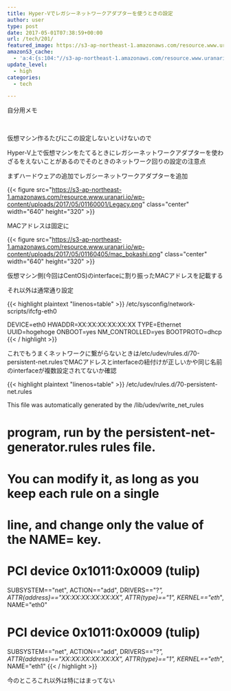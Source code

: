 ```yaml
---
title: Hyper-Vでレガシーネットワークアダプターを使うときの設定
author: user
type: post
date: 2017-05-01T07:38:59+00:00
url: /tech/201/
featured_image: https://s3-ap-northeast-1.amazonaws.com/resource.www.uranari.io/wp-content/uploads/2017/05/01160001/Legacy.png
amazonS3_cache:
  - 'a:4:{s:104:"//s3-ap-northeast-1.amazonaws.com/resource.www.uranari.io/wp-content/uploads/2017/05/01160001/Legacy.png";i:202;s:54:"//www.uranari.io/wp-content/uploads/2017/05/Legacy.png";i:202;s:109:"//s3-ap-northeast-1.amazonaws.com/resource.www.uranari.io/wp-content/uploads/2017/05/01160405/mac_bokashi.png";i:203;s:59:"//www.uranari.io/wp-content/uploads/2017/05/mac_bokashi.png";i:203;}'
update_level:
  - high
categories:
  - tech

---
```

自分用メモ

&nbsp;

仮想マシン作るたびにこの設定しないといけないので

Hyper-V上で仮想マシンをたてるときにレガシーネットワークアダプターを使わざるをえないことがあるのでそのときのネットワーク回りの設定の注意点

まずハードウェアの追加でレガシーネットワークアダプターを追加

{{< figure src="https://s3-ap-northeast-1.amazonaws.com/resource.www.uranari.io/wp-content/uploads/2017/05/01160001/Legacy.png" class="center" width="640" height="320" >}}

MACアドレスは固定に

{{< figure src="https://s3-ap-northeast-1.amazonaws.com/resource.www.uranari.io/wp-content/uploads/2017/05/01160405/mac_bokashi.png" class="center" width="640" height="320" >}}

仮想マシン側(今回はCentOS)のinterfaceに割り振ったMACアドレスを記載する
  
それ以外は通常通り設定

{{< highlight plaintext "linenos=table" >}}
/etc/sysconfig/network-scripts/ifcfg-eth0

DEVICE=eth0
HWADDR=XX:XX:XX:XX:XX:XX
TYPE=Ethernet
UUID=hogehoge
ONBOOT=yes
NM_CONTROLLED=yes
BOOTPROTO=dhcp
{{< / highlight >}}

これでもうまくネットワークに繋がらないときは/etc/udev/rules.d/70-persistent-net.rulesでMACアドレスとinterfaceの紐付けが正しいかや同じ名前のinterfaceが複数設定されてないか確認

{{< highlight plaintext "linenos=table" >}}
/etc/udev/rules.d/70-persistent-net.rules

This file was automatically generated by the /lib/udev/write_net_rules
# program, run by the persistent-net-generator.rules rules file.
#
# You can modify it, as long as you keep each rule on a single
# line, and change only the value of the NAME= key.

# PCI device 0x1011:0x0009 (tulip)
SUBSYSTEM=="net", ACTION=="add", DRIVERS=="?*", ATTR{address}=="XX:XX:XX:XX:XX:XX", ATTR{type}=="1", KERNEL=="eth*", NAME="eth0"

# PCI device 0x1011:0x0009 (tulip)
SUBSYSTEM=="net", ACTION=="add", DRIVERS=="?*", ATTR{address}=="XX:XX:XX:XX:XX:XX", ATTR{type}=="1", KERNEL=="eth*", NAME="eth1"
{{< / highlight >}}

今のところこれ以外は特にはまってない